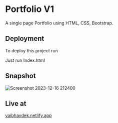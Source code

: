 
# Portfolio V1

A single page Portfolio using HTML, CSS, Bootstrap.

## Deployment

To deploy this project run

Just run Index.html

## Snapshot 

![Screenshot 2023-12-16 212400](https://github.com/vaibhavdekatey/PortfolioV1/assets/57607581/229097a4-a93a-45d5-9e03-3b24c2d387be)

## Live at

[vaibhavdek.netlify.app](https://vaibhavdek.netlify.app/)


